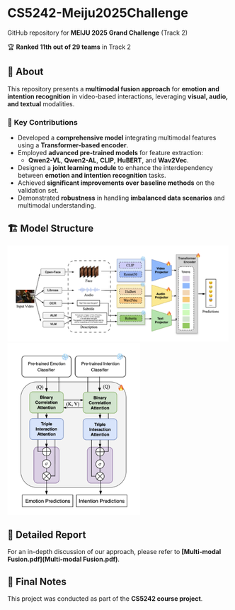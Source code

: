 # CS5242-Meiju2025Challenge
GitHub repository for **MEIJU 2025 Grand Challenge** (Track 2)

🏆 **Ranked 11th out of 29 teams** in Track 2

## 📌 About
This repository presents a **multimodal fusion approach** for **emotion and intention recognition** in video-based interactions, leveraging **visual, audio, and textual** modalities.

### 🔬 **Key Contributions**
- Developed a **comprehensive model** integrating multimodal features using a **Transformer-based encoder**.
- Employed **advanced pre-trained models** for feature extraction:
  - **Qwen2-VL**, **Qwen2-AL**, **CLIP**, **HuBERT**, and **Wav2Vec**.
- Designed a **joint learning module** to enhance the interdependency between **emotion and intention recognition** tasks.
- Achieved **significant improvements over baseline methods** on the validation set.
- Demonstrated **robustness** in handling **imbalanced data scenarios** and multimodal understanding.

## 🏗 **Model Structure**

<img src="fig1.png" width="500px">
<img src="fig2.png" width="300px">

## 📖 **Detailed Report**
For an in-depth discussion of our approach, please refer to **[Multi-modal Fusion.pdf](Multi-modal Fusion.pdf)**.

## 🔧 **Final Notes**
This project was conducted as part of the **CS5242 course project**.


